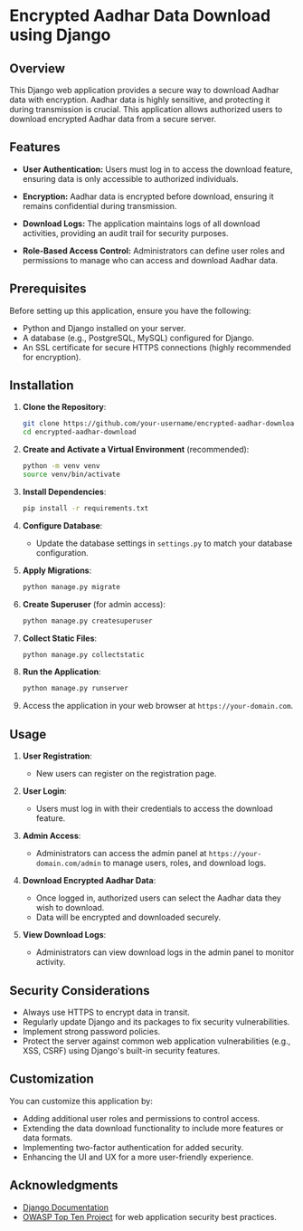 # Encrypted Aadhar Data Download using Django

## Overview

This Django web application provides a secure way to download Aadhar data with encryption. Aadhar data is highly sensitive, and protecting it during transmission is crucial. This application allows authorized users to download encrypted Aadhar data from a secure server.

## Features

- **User Authentication:** Users must log in to access the download feature, ensuring data is only accessible to authorized individuals.

- **Encryption:** Aadhar data is encrypted before download, ensuring it remains confidential during transmission.

- **Download Logs:** The application maintains logs of all download activities, providing an audit trail for security purposes.

- **Role-Based Access Control:** Administrators can define user roles and permissions to manage who can access and download Aadhar data.

## Prerequisites

Before setting up this application, ensure you have the following:

- Python and Django installed on your server.
- A database (e.g., PostgreSQL, MySQL) configured for Django.
- An SSL certificate for secure HTTPS connections (highly recommended for encryption).

## Installation

1. **Clone the Repository**:

    ```bash
    git clone https://github.com/your-username/encrypted-aadhar-download.git
    cd encrypted-aadhar-download
    ```

2. **Create and Activate a Virtual Environment** (recommended):

    ```bash
    python -m venv venv
    source venv/bin/activate
    ```

3. **Install Dependencies**:

    ```bash
    pip install -r requirements.txt
    ```

4. **Configure Database**:

    - Update the database settings in `settings.py` to match your database configuration.

5. **Apply Migrations**:

    ```bash
    python manage.py migrate
    ```

6. **Create Superuser** (for admin access):

    ```bash
    python manage.py createsuperuser
    ```

7. **Collect Static Files**:

    ```bash
    python manage.py collectstatic
    ```

8. **Run the Application**:

    ```bash
    python manage.py runserver
    ```

9. Access the application in your web browser at `https://your-domain.com`.

## Usage

1. **User Registration**:
    - New users can register on the registration page.

2. **User Login**:
    - Users must log in with their credentials to access the download feature.

3. **Admin Access**:
    - Administrators can access the admin panel at `https://your-domain.com/admin` to manage users, roles, and download logs.

4. **Download Encrypted Aadhar Data**:
    - Once logged in, authorized users can select the Aadhar data they wish to download.
    - Data will be encrypted and downloaded securely.

5. **View Download Logs**:
    - Administrators can view download logs in the admin panel to monitor activity.

## Security Considerations

- Always use HTTPS to encrypt data in transit.
- Regularly update Django and its packages to fix security vulnerabilities.
- Implement strong password policies.
- Protect the server against common web application vulnerabilities (e.g., XSS, CSRF) using Django's built-in security features.

## Customization

You can customize this application by:

- Adding additional user roles and permissions to control access.
- Extending the data download functionality to include more features or data formats.
- Implementing two-factor authentication for added security.
- Enhancing the UI and UX for a more user-friendly experience.

## Acknowledgments

- [Django Documentation](https://docs.djangoproject.com/)
- [OWASP Top Ten Project](https://owasp.org/www-project-top-ten/) for web application security best practices.
